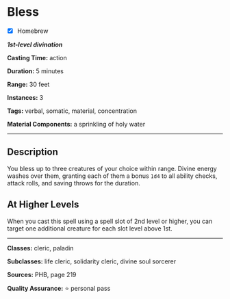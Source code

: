 # Bless

- [x] Homebrew

***1st-level divination***

**Casting Time:** action

**Duration:** 5 minutes

**Range:** 30 feet

**Instances:** 3

**Tags:** verbal, somatic, material, concentration

**Material Components:** a sprinkling of holy water

---

## Description
You bless up to three creatures of your choice within range.
Divine energy washes over them, granting each of them a bonus `1d4` to all ability checks, attack rolls, and saving throws for the duration.

## At Higher Levels
When you cast this spell using a spell slot of 2nd level or higher, you can target one additional creature for each slot level above 1st.

---

**Classes:** cleric, paladin

**Subclasses:** life cleric, solidarity cleric, divine soul sorcerer

**Sources:** PHB, page 219

**Quality Assurance:** :star: personal pass
